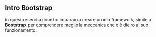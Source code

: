 ## Intro Bootstrap
In questa esercitazione ho imparato a creare un mio framework, simile a **Bootstrap**, per comprendere meglio la meccanica che c'è dietro al suo funzionamento.
